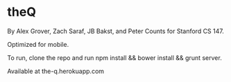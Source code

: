 theQ
============
By Alex Grover, Zach Saraf, JB Bakst, and Peter Counts for Stanford CS 147.

Optimized for mobile.

To run, clone the repo and run npm install && bower install && grunt server.

Available at the-q.herokuapp.com 
